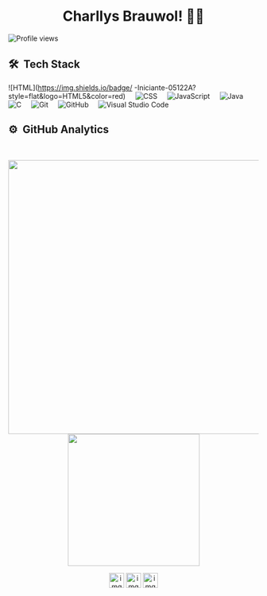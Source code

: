 <h1 align="center">Charllys Brauwol! 👨‍💻</h1>
<p align="left"> <img src="https://komarev.com/ghpvc/?username=Charllys-Brauwol&color=blue" alt="Profile views" /> 

## 🛠 &nbsp;Tech Stack
![HTML](https://img.shields.io/badge/ -Iniciante-05122A?style=flat&logo=HTML5&color=red)&nbsp;&nbsp;&nbsp;&nbsp;&nbsp;![CSS](https://img.shields.io/badge/CSS-Iniciante-05122A?style=flat&logo=CSS3&color=red)&nbsp;&nbsp;&nbsp;&nbsp;&nbsp;![JavaScript](https://img.shields.io/badge/JavaScript-Iniciante-05122A?style=flat&logo=javascript&color=red)&nbsp;&nbsp;&nbsp;&nbsp;&nbsp;![Java](https://img.shields.io/badge/Java-Iniciante-05122A?style=flat&logo=Java&color=red)<br>
![C](https://img.shields.io/badge/C-Intermediário-05122A?style=flat&logo=C&color=blue)&nbsp;&nbsp;&nbsp;&nbsp;&nbsp;![Git](https://img.shields.io/badge/Git-Intermediário-05122A?style=flat&logo=git&color=blue)&nbsp;&nbsp;&nbsp;&nbsp;&nbsp;![GitHub](https://img.shields.io/badge/GitHub-Intermediário-05122A?style=flat&logo=github&color=blue)&nbsp;&nbsp;&nbsp;&nbsp;&nbsp;![Visual Studio Code](https://img.shields.io/badge/VS%20Code-Intermediário-05122A?style=flat&logo=visual-studio-code&color=blue)&nbsp;<br>

## ⚙️ &nbsp;GitHub Analytics
<br>

<p align="center">
<img width="550px" src="https://github-readme-stats.vercel.app/api?username=Charllys-Brauwol&show_icons=true&theme=nightowl">
<a href="https://github.com/Charllys-Brauwol"> <img width="265px" src="https://github-readme-stats.vercel.app/api/top-langs/?username=Charllys-Brauwol&title_color=ffffff&text_color=c9cacc&icon_color=2bbc8a&bg_color=1d1f21" /></a>
</p>

<p align="center">
<a href="https://www.instagram.com/charllys.brauwol/" target="blank"><img align="center" src="https://cdn.jsdelivr.net/npm/simple-icons@3.0.1/icons/instagram.svg" alt="img" height="30" width="30" /></a>
<a href="https://www.linkedin.com/in/charllys-brauwol-738a38200/" target="blank"><img align="center" src="https://cdn.jsdelivr.net/npm/simple-icons@3.0.1/icons/linkedin.svg" alt="img" height="30" width="30" /></a>
<a href="mailto:charllysbrauwolhaha@gmail.com" target="blank"><img align="center" src="https://cdn.jsdelivr.net/npm/simple-icons@3.0.1/icons/gmail.svg" alt="img" height="30" width="30" /></a>
</p>
